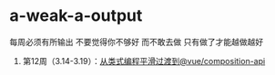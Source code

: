 # a-weak-a-output
每周必须有所输出
不要觉得你不够好 而不敢去做
只有做了才能越做越好



1. 第12周（3.14-3.19）：[从类式编程平滑过渡到@vue/composition-api](https://github.com/finechen/a-weak-a-output/blob/master/vue从类式编程平滑过渡hooks.md) 

   
